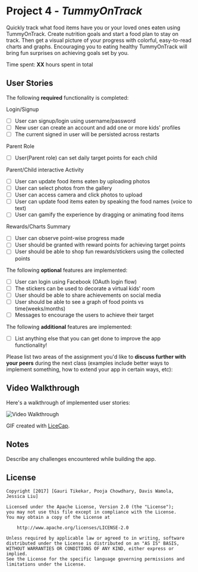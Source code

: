# Project 4 - *TummyOnTrack*

Quickly track what food items have you or your loved ones eaten using TummyOnTrack. Create nutrition goals and start a food plan to stay on track. Then get a visual picture of your progress with colorful, easy-to-read charts and graphs. Encouraging you to eating healthy TummyOnTrack will bring fun surprises on achieving goals set by you.


Time spent: **XX** hours spent in total

## User Stories

The following **required** functionality is completed:

Login/Signup
- [ ]	User can signup/login using username/password  
- [ ]	New user can create an account and add one or more kids' profiles
- [ ]	The current signed in user will be persisted across restarts

Parent Role
- [ ]	User(Parent role) can set daily target points for each child

Parent/Child interactive Activity
- [ ]	User can update food items eaten by uploading photos
- [ ]	User can select photos from the gallery
- [ ]	User can access camera and click photos to upload
- [ ]	User can update food items eaten by speaking the food names (voice to text)
- [ ]	User can gamify the experience by dragging or animating food items

Rewards/Charts Summary
- [ ] User can observe point-wise progress made
- [ ] User should be granted with reward points for achieving target points
- [ ] User should be able to shop fun rewards/stickers using the collected points

The following **optional** features are implemented:
- [ ] User can login using Facebook (OAuth login flow)   
- [ ] The stickers can be used to decorate a virtual kids' room 
- [ ] User should be able to share achievements on social media
- [ ] User should be able to see a graph of food points vs time(weeks/months)
- [ ] Messages to encourage the users to achieve their target 

The following **additional** features are implemented:

- [ ] List anything else that you can get done to improve the app functionality!

Please list two areas of the assignment you'd like to **discuss further with your peers** during the next class (examples include better ways to implement something, how to extend your app in certain ways, etc):

## Video Walkthrough

Here's a walkthrough of implemented user stories:

<img src='https://github.com/TummyOnTrack/TummyOnTrack/blob/master/TummyOnTrack_Walkthrough.gif' alt='Video Walkthrough' />

GIF created with [LiceCap](http://www.cockos.com/licecap/).


## Notes

Describe any challenges encountered while building the app.

## License

    Copyright [2017] [Gauri Tikekar, Pooja Chowdhary, Davis Wamola, Jessica Liu]

    Licensed under the Apache License, Version 2.0 (the "License");
    you may not use this file except in compliance with the License.
    You may obtain a copy of the License at

        http://www.apache.org/licenses/LICENSE-2.0

    Unless required by applicable law or agreed to in writing, software
    distributed under the License is distributed on an "AS IS" BASIS,
    WITHOUT WARRANTIES OR CONDITIONS OF ANY KIND, either express or implied.
    See the License for the specific language governing permissions and
    limitations under the License.


